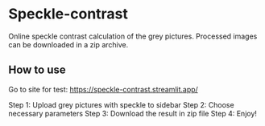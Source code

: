 # Speckle-contrast

Online speckle contrast calculation of the grey pictures.
Processed images can be downloaded in a zip archive.

## How to use

Go to site for test: https://speckle-contrast.streamlit.app/

Step 1: Upload grey pictures with speckle to sidebar
Step 2: Choose necessary parameters
Step 3: Download the result in zip file
Step 4: Enjoy!
